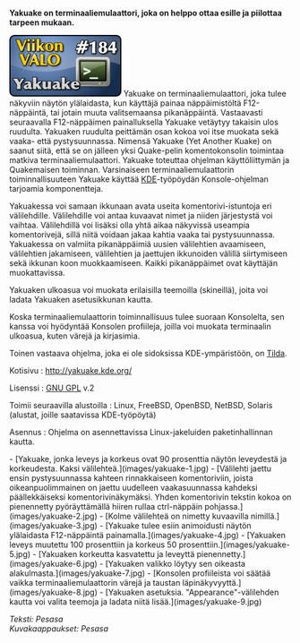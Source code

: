 <!--
Title: 4x28 Yakuake - Viikon VALO #184
Date: 2014/07/06
Pageimage: valo184-yakuake.png
Tags: Linux,FreeBSD,OpenBSD,NetBSD,Solaris,Komentorivi,Terminaali
-->

**Yakuake on terminaaliemulaattori, joka on helppo ottaa esille ja
piilottaa tarpeen mukaan.**

![](images/valo184-yakuake.png "fig:valo184-yakuake.png") Yakuake on
terminaaliemulaattori, joka tulee näkyviin näytön ylälaidasta, kun
käyttäjä painaa näppäimistöltä F12-näppäintä, tai jotain muuta
valitsemaansa pikanäppäintä. Vastaavasti seuraavalla F12-näppäimen
painalluksella Yakuake vetäytyy takaisin ulos ruudulta. Yakuaken
ruudulta peittämän osan kokoa voi itse muokata sekä vaaka- että
pystysuunnassa. Nimensä Yakuake (Yet Another Kuake) on saanut siitä,
että se on jälleen yksi Quake-pelin komentokonsolin toimintaa matkiva
terminaaliemulaattori. Yakuake toteuttaa ohjelman käyttöliittymän ja
Quakemaisen toiminnan. Varsinaiseen terminaaliemulaattorin
toiminnallisuuteen Yakuake käyttää [KDE](KDE)-työpöydän
Konsole-ohjelman tarjoamia komponentteja.

Yakuakessa voi samaan ikkunaan avata useita komentorivi-istuntoja eri
välilehdille. Välilehdille voi antaa kuvaavat nimet ja niiden
järjestystä voi vaihtaa. Välilehdillä voi lisäksi olla yhtä aikaa
näkyvissä useampia komentorivejä, sillä niitä voidaan jakaa kahtia vaaka
tai pystysuunnassa. Yakuakessa on valmiita pikanäppäimiä uusien
välilehtien avaamiseen, välilehtien jakamiseen, välilehtien ja jaettujen
ikkunoiden välillä siirtymiseen sekä ikkunan koon muokkaamiseen. Kaikki
pikanäppäimet ovat käyttäjän muokattavissa.

Yakuaken ulkoasua voi muokata erilaisilla teemoilla (skineillä), joita
voi ladata Yakuaken asetusikkunan kautta.

Koska terminaaliemulaattorin toiminnallisuus tulee suoraan Konsolelta,
sen kanssa voi hyödyntää Konsolen profiileja, joilla voi muokata
terminaalin ulkoasua, kuten värejä ja kirjasimia.

Toinen vastaava ohjelma, joka ei ole sidoksissa KDE-ympäristöön, on
[Tilda](https://github.com/lanoxx/tilda/).

Kotisivu
:   <http://yakuake.kde.org/>

Lisenssi
:   [GNU GPL](GNU_GPL) v.2

Toimii seuraavilla alustoilla
:   Linux, FreeBSD, OpenBSD, NetBSD, Solaris (alustat, joille saatavissa
    KDE-työpöytä)

Asennus
:   Ohjelma on asennettavissa Linux-jakeluiden paketinhallinnan kautta.

<div class="psgallery" markdown="1">
-   [Yakuake, jonka leveys ja korkeus ovat 90 prosenttia näytön
    leveydestä ja korkeudesta. Kaksi välilehteä.](images/yakuake-1.jpg)
-   [Välilehti jaettu ensin pystysuunnassa kahteen rinnakkaiseen
    komentoriviin, joista oikeanpuolimmainen on jaettu uudelleen
    vaakasuunnassa kahdeksi päällekkäiseksi komentorivinäkymäksi. Yhden
    komentorivin tekstin kokoa on pienennetty pyöräyttämällä hiiren
    rullaa ctrl-näppäin pohjassa.](images/yakuake-2.jpg)
-   [Kolme välilehteä on nimetty kuvaavilla
    nimillä.](images/yakuake-3.jpg)
-   [Yakuake tulee esiin animoidusti näytön ylälaidasta F12-näppäintä
    painamalla.](images/yakuake-4.jpg)
-   [Yakuaken leveys muutettu 100 prosenttiin ja korkeus 50
    prosenttiin.](images/yakuake-5.jpg)
-   [Yakuaken korkeutta kasvatettu ja leveyttä
    pienennetty.](images/yakuake-6.jpg)
-   [Yakuaken valikko löytyy sen oikeasta
    alakulmasta.](images/yakuake-7.jpg)
-   [Konsolen profiileista voi säätää vaikka terminaaliemulaattorin
    värejä ja taustan läpinäkyvyyttä.](images/yakuake-8.jpg)
-   [Yakuaken asetuksia. "Appearance"-välilehden kautta voi valita
    teemoja ja ladata niitä lisää.](images/yakuake-9.jpg)
</div>

*Teksti: Pesasa* <br />
*Kuvakaappaukset: Pesasa*

